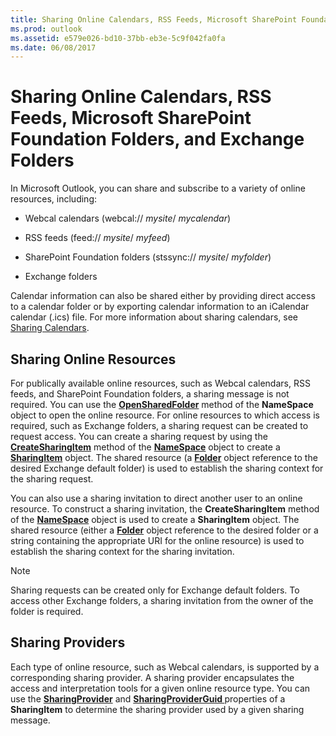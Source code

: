 ```yaml
---
title: Sharing Online Calendars, RSS Feeds, Microsoft SharePoint Foundation Folders, and Exchange Folders
ms.prod: outlook
ms.assetid: e579e026-bd10-37bb-eb3e-5c9f042fa0fa
ms.date: 06/08/2017
---
```



# Sharing Online Calendars, RSS Feeds, Microsoft SharePoint Foundation Folders, and Exchange Folders

 In Microsoft Outlook, you can share and subscribe to a variety of online resources, including:

- Webcal calendars (webcal:// _mysite_/ _mycalendar_)
    
- RSS feeds (feed:// _mysite_/ _myfeed_)
    
- SharePoint Foundation folders (stssync:// _mysite_/ _myfolder_)
    
- Exchange folders
    

Calendar information can also be shared either by providing direct access to a calendar folder or by exporting calendar information to an iCalendar calendar (.ics) file. For more information about sharing calendars, see  [Sharing Calendars](sharing-calendars.md).


## Sharing Online Resources

For publically available online resources, such as Webcal calendars, RSS feeds, and SharePoint Foundation folders, a sharing message is not required. You can use the **[OpenSharedFolder](../../../api/Outlook.NameSpace.OpenSharedFolder.md)** method of the **NameSpace** object to open the online resource. For online resources to which access is required, such as Exchange folders, a sharing request can be created to request access. You can create a sharing request by using the **[CreateSharingItem](../../../api/Outlook.NameSpace.CreateSharingItem.md)** method of the **[NameSpace](../../../api/Outlook.NameSpace.md)** object to create a **[SharingItem](../../../api/Outlook.SharingItem.md)** object. The shared resource (a **[Folder](../../../api/Outlook.Folder.md)** object reference to the desired Exchange default folder) is used to establish the sharing context for the sharing request.

You can also use a sharing invitation to direct another user to an online resource. To construct a sharing invitation, the **CreateSharingItem** method of the **[NameSpace](../../../api/Outlook.NameSpace.md)** object is used to create a **SharingItem** object. The shared resource (either a **[Folder](../../../api/Outlook.Folder.md)** object reference to the desired folder or a string containing the appropriate URI for the online resource) is used to establish the sharing context for the sharing invitation.

> [!NOTE] 
> Sharing requests can be created only for Exchange default folders. To access other Exchange folders, a sharing invitation from the owner of the folder is required.


## Sharing Providers

Each type of online resource, such as Webcal calendars, is supported by a corresponding sharing provider. A sharing provider encapsulates the access and interpretation tools for a given online resource type. You can use the **[SharingProvider](../../../api/Outlook.SharingItem.SharingProvider.md)** and **[SharingProviderGuid ](../../../api/Outlook.SharingItem.SharingProviderGuid.md)** properties of a **SharingItem** to determine the sharing provider used by a given sharing message.


